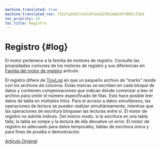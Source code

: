 ```yaml
---
machine_translated: true
machine_translated_rev: 72537a2d527c63c07aa5d2361a8829f3895cf2bd
toc_priority: 33
toc_title: Registro
---
```


# Registro {#log}

El motor pertenece a la familia de motores de registro. Consulte las propiedades comunes de los motores de registro y sus diferencias en [Familia del motor de registro](log-family.md) artículo.

El registro difiere de [TinyLog](tinylog.md) en que un pequeño archivo de “marks” reside con los archivos de columna. Estas marcas se escriben en cada bloque de datos y contienen compensaciones que indican dónde comenzar a leer el archivo para omitir el número especificado de filas. Esto hace posible leer datos de tabla en múltiples hilos.
Para el acceso a datos simultáneos, las operaciones de lectura se pueden realizar simultáneamente, mientras que las operaciones de escritura bloquean las lecturas entre sí.
El motor de registro no admite índices. Del mismo modo, si la escritura en una tabla falla, la tabla se rompe y la lectura de ella devuelve un error. El motor de registro es adecuado para datos temporales, tablas de escritura única y para fines de prueba o demostración.

[Artículo Original](https://clickhouse.tech/docs/en/operations/table_engines/log/) <!--hide-->
